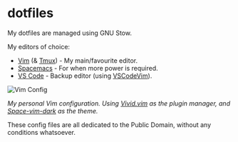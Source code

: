 # dotfiles

My dotfiles are managed using GNU Stow.

My editors of choice:
* [Vim](https://www.vim.org/) (& [Tmux](https://tmux.github.io/)) - My
  main/favourite editor.
* [Spacemacs](http://spacemacs.org/) - For when more power is required.
* [VS Code](https://code.visualstudio.com/) - Backup editor (using
  [VSCodeVim](https://github.com/VSCodeVim/Vim)).


![Vim Config](https://raw.githubusercontent.com/axvr/codedump/master/project-assets/Vivid.vim/vivid-update.png)

*My personal Vim configuration. Using [Vivid.vim] as the plugin manager, and
[Space-vim-dark] as the theme.*

[Vivid.vim]:https://github.com/axvr/Vivid.vim
[space-vim-dark]:https://github.com/liuchengxu/space-vim-dark


These config files are all dedicated to the Public Domain, without any
conditions whatsoever.
